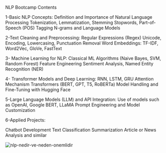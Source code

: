 NLP Bootcamp Contents

1-Basic NLP Concepts:
Definition and Importance of Natural Language Processing
Tokenization, Lemmatization, Stemming
Stopwords, Part-of-Speech (POS) Tagging
N-grams and Language Models

 2-Text Cleaning and Preprocessing:
Regular Expressions (Regex)
Unicode, Encoding, Lowercasing, Punctuation Removal
Word Embeddings: TF-IDF, Word2Vec, GloVe, FastText


3- Machine Learning for NLP:
Classical ML Algorithms (Naive Bayes, SVM, Random Forest)
Feature Engineering
Sentiment Analysis, Named Entity Recognition (NER)


4- Transformer Models and Deep Learning:
RNN, LSTM, GRU
Attention Mechanism
Transformers (BERT, GPT, T5, RoBERTa)
Model Handling and Fine-Tuning with Hugging Face


5-Large Language Models (LLM) and API Integration:
Use of models such as OpenAI, Google BERT, LLaMA
Prompt Engineering and Model Customization


6-Applied Projects:

Chatbot Development
Text Classification
Summarization
Article or News Analysis and similar

![nlp-nedir-ve-neden-onemlidir](https://github.com/user-attachments/assets/0de8a7dd-ef5e-48b8-af5b-b0858c554ac4)


